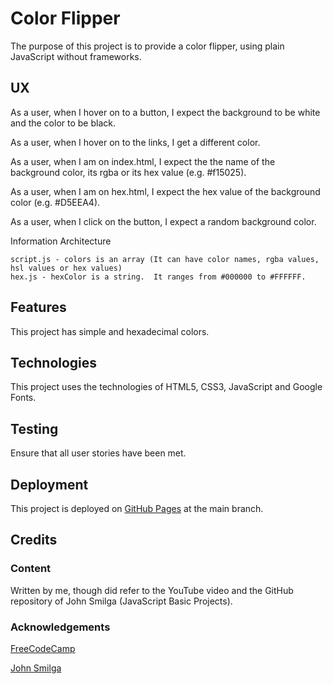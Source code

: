# Color Flipper

The purpose of this project is to provide a color flipper, using plain JavaScript without frameworks.

## UX

As a user, when I hover on to a button, I expect the background to be white and the color to be black.

As a user, when I hover on to the links, I get a different color.

As a user, when I am on index.html, I expect the the name of the background color, its rgba or its hex value (e.g. #f15025).

As a user, when I am on hex.html, I expect the hex value of the background color (e.g. #D5EEA4).

As a user, when I click on the button, I expect a random background color.

Information Architecture

    script.js - colors is an array (It can have color names, rgba values, hsl values or hex values)
    hex.js - hexColor is a string.  It ranges from #000000 to #FFFFFF.

## Features

This project has simple and hexadecimal colors.

## Technologies

This project uses the technologies of HTML5, CSS3, JavaScript and Google Fonts.

## Testing

Ensure that all user stories have been met.

## Deployment

This project is deployed on [GitHub Pages](https://derektypist.github.io/color-flipper) at the main branch.

## Credits

### Content

Written by me, though did refer to the YouTube video and the GitHub repository of John Smilga (JavaScript Basic Projects).

### Acknowledgements

[FreeCodeCamp](https://www.youtube.com/watch?v=3PHXvlpOkf4&t=1825s)

[John Smilga](https://github.com/john-smilga/javascript-basic-projects)